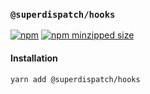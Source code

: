 ### `@superdispatch/hooks`

[![npm](https://img.shields.io/npm/v/@superdispatch/hooks)](https://www.npmjs.com/package/@superdispatch/hooks)
[![npm minzipped size](https://img.shields.io/bundlephobia/minzip/@superdispatch/hooks.svg)](https://bundlephobia.com/result?p=@superdispatch/hooks)

#### Installation

```bash
yarn add @superdispatch/hooks
```
